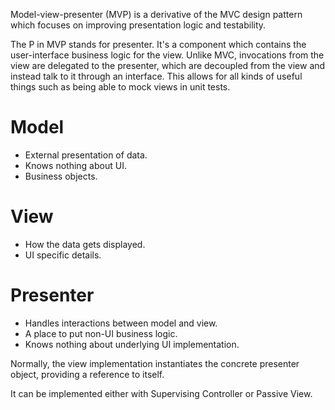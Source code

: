 Model-view-presenter (MVP) is a derivative of the MVC design pattern which focuses on improving presentation logic and testability.

The P in MVP stands for presenter. It's a component which contains the user-interface business logic for the view. Unlike MVC, invocations from the view are delegated to the presenter, which are decoupled from the view and instead talk to it through an interface. This allows for all kinds of useful things such as being able to mock views in unit tests.

# Model

- External presentation of data.
- Knows nothing about UI.
- Business objects.

# View

- How the data gets displayed.
- UI specific details.

# Presenter

- Handles interactions between model and view.
- A place to put non-UI business logic.
- Knows nothing about underlying UI implementation.

Normally, the view implementation instantiates the concrete presenter object, providing a reference to itself.

It can be implemented either with Supervising Controller or Passive View.

